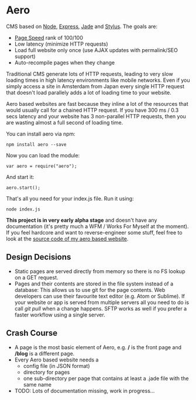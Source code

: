 # Aero
CMS based on [Node](https://github.com/joyent/node), [Express](https://github.com/strongloop/express), [Jade](https://github.com/jadejs/jade) and [Stylus](https://github.com/LearnBoost/stylus). The goals are:

* [Page Speed](https://developers.google.com/speed/pagespeed/insights/) rank of 100/100
* Low latency (minimize HTTP requests)
* Load full website only once (use AJAX updates with permalink/SEO support)
* Auto-recompile pages when they change

Traditional CMS generate lots of HTTP requests, leading to very slow loading times in high latency environments like mobile networks. Even if you simply access a site in Amsterdam from Japan every single HTTP request that doesn't load parallely adds a lot of loading time to your website.

Aero based websites are fast because they inline a lot of the resources that would usually call for a chained HTTP request. If you have 300 ms / 0.3 secs latency and your website has 3 non-parallel HTTP requests, then you are wasting almost a full second of loading time.

You can install aero via npm:

	npm install aero --save

Now you can load the module:

	var aero = require("aero");

And start it:

	aero.start();

That's all you need for your index.js file. Run it using:

	node index.js

__This project is in very early alpha stage__ and doesn't have any documentation (it's pretty much a WFM / Works For Myself at the moment). If you feel hardcore and want to reverse-engineer some stuff, feel free to look at the [source code of my aero based website](https://github.com/blitzprog/blitzprog.org).

## Design Decisions
* Static pages are served directly from memory so there is no FS lookup on a GET request.
* Pages and their contents are stored in the file system instead of a database: This allows us to use git for the page contents. Web developers can use their favourite text editor (e.g. Atom or Sublime). If your website or app is served from multiple servers all you need to do is call _git pull_ when a change happens. SFTP works as well if you prefer a faster workflow using a single server.

## Crash Course
* A page is the most basic element of Aero, e.g. __/__ is the front page and __/blog__ is a different page.
* Every Aero based website needs a
	* config file (in JSON format)
	* directory for pages
	* one sub-directory per page that contains at least a .jade file with the same name
* TODO: Lots of documentation missing, work in progress...